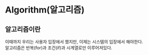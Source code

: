 # Algorithm(알고리즘)

## 알고리즘이란
이때까지 우리는 사용자 입장에서 했지만, 이제는 시스템의 입장에서 해야한다. <br>
알고리즘은 반복(for)과 조건(if)과 시계열로만 이루어져있다.










